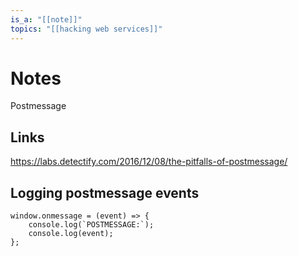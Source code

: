 ```yaml
---
is_a: "[[note]]"
topics: "[[hacking web services]]"
---
```

# Notes
Postmessage

## Links
https://labs.detectify.com/2016/12/08/the-pitfalls-of-postmessage/

## Logging postmessage events
```
window.onmessage = (event) => {
    console.log(`POSTMESSAGE:`);
    console.log(event);
};
```
